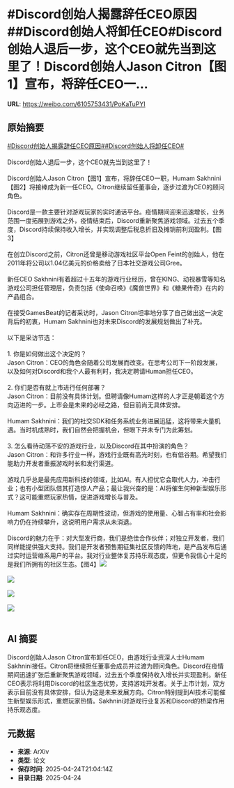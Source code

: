 # #Discord创始人揭露辞任CEO原因##Discord创始人将卸任CEO#Discord创始人退后一步，这个CEO就先当到这里了！Discord创始人Jason Citron【图1】宣布，将辞任CEO一...

**URL**: https://weibo.com/6105753431/PoKaTuPYI

## 原始摘要

<a href="https://m.weibo.cn/search?containerid=231522type%3D1%26t%3D10%26q%3D%23Discord%E5%88%9B%E5%A7%8B%E4%BA%BA%E6%8F%AD%E9%9C%B2%E8%BE%9E%E4%BB%BBCEO%E5%8E%9F%E5%9B%A0%23&amp;extparam=%23Discord%E5%88%9B%E5%A7%8B%E4%BA%BA%E6%8F%AD%E9%9C%B2%E8%BE%9E%E4%BB%BBCEO%E5%8E%9F%E5%9B%A0%23" data-hide=""><span class="surl-text">#Discord创始人揭露辞任CEO原因#</span></a><a href="https://m.weibo.cn/search?containerid=231522type%3D1%26t%3D10%26q%3D%23Discord%E5%88%9B%E5%A7%8B%E4%BA%BA%E5%B0%86%E5%8D%B8%E4%BB%BBCEO%23&amp;extparam=%23Discord%E5%88%9B%E5%A7%8B%E4%BA%BA%E5%B0%86%E5%8D%B8%E4%BB%BBCEO%23" data-hide=""><span class="surl-text">#Discord创始人将卸任CEO#</span></a><br><br>Discord创始人退后一步，这个CEO就先当到这里了！<br><br>Discord创始人Jason Citron【图1】宣布，将辞任CEO一职，Humam Sakhnini【图2】将接棒成为新一任CEO。Citron继续留任董事会，逐步过渡为CEO的顾问角色。<br><br>Discord是一款主要针对游戏玩家的实时通话平台。疫情期间迎来迅速增长，业务范围一度拓展到游戏之外，疫情结束后，Discord重新聚焦游戏领域。过去五个季度，Discord持续保持收入增长，并实现调整后税息折旧及摊销前利润盈利。【图3】<br><br>在创立Discord之前，Citron还曾是移动游戏社区平台Open Feint的创始人，他在2011年将公司以1.04亿美元的价格卖给了日本社交游戏公司Gree。<br><br>新任CEO Sakhnini有着超过十五年的游戏行业经历，曾在KING、动视暴雪等知名游戏公司担任管理层，负责包括《使命召唤》《魔兽世界》和《糖果传奇》在内的产品组合。<br><br>在接受GamesBeat的记者采访时，Jason Citron坦率地分享了自己做出这一决定背后的初衷，Humam Sakhnini也对未来Discord的发展规划做出了补充。<br><br>以下是采访节选：<br><br>1. 你是如何做出这个决定的？<br>Jason Citron：CEO的角色会随着公司发展而改变。在思考公司下一阶段发展，以及如何对Discord和我个人最有利时，我决定聘请Human担任CEO。<br><br>2. 你们是否有就上市进行任何部署？<br>Jason Citron：目前没有具体计划。但聘请像Humam这样的人才正是朝着这个方向迈进的一步。上市会是未来的必经之路，但目前尚无具体安排。<br><br>Humam Sakhnini：我们的社交SDK和任务系统业务进展迅猛，这将带来大量机遇。当时机成熟时，我们自然会把握机会，但眼下并未专门为此筹划。<br><br>3. 怎么看待动荡不安的游戏行业，以及Discord在其中扮演的角色？<br>Jason Citron：和许多行业一样，游戏行业既有高光时刻，也有低谷期。希望我们能助力开发者重振游戏时长和发行渠道。<br><br>游戏几乎总是最先应用新科技的领域，比如AI。有人担忧它会取代人力，冲击行业；也有小型团队借其打造惊人产品；最让我兴奋的是：AI将催生何种新型娱乐形式？这可能重燃玩家热情，促进游戏增长与普及。<br><br>Humam Sakhnini：确实存在周期性波动，但游戏的使用量、心智占有率和社会影响力仍在持续攀升，这说明用户需求从未消退。<br><br>Discord的魅力在于：对大型发行商，我们是绝佳合作伙伴；对独立开发者，我们同样能提供强大支持。我们是开发者预售期征集社区反馈的阵地，是产品发布后通过实时运营维系用户的平台。我对行业整体复苏持乐观态度，但更令我信心十足的是我们所拥有的社区生态。【图4】<img style="" src="https://tvax2.sinaimg.cn/large/006Fd7o3gy1i0rx18wgpxj30m80xc7d6.jpg" referrerpolicy="no-referrer"><br><br><img style="" src="https://tvax3.sinaimg.cn/large/006Fd7o3gy1i0rx1fn8idj30m80xcar2.jpg" referrerpolicy="no-referrer"><br><br><img style="" src="https://tvax2.sinaimg.cn/large/006Fd7o3gy1i0rx1i0utzj30xc0iqdlz.jpg" referrerpolicy="no-referrer"><br><br><img style="" src="https://tvax2.sinaimg.cn/large/006Fd7o3gy1i0rx1ol8drj30xc0p0wy0.jpg" referrerpolicy="no-referrer"><br><br>

## AI 摘要

Discord创始人Jason Citron宣布卸任CEO，由游戏行业资深人士Humam Sakhnini接任。Citron将继续担任董事会成员并过渡为顾问角色。Discord在疫情期间迅速扩张后重新聚焦游戏领域，过去五个季度保持收入增长并实现盈利。新任CEO表示将利用Discord的社区生态优势，支持游戏开发者。关于上市计划，双方表示目前没有具体安排，但认为这是未来发展方向。Citron特别提到AI技术可能催生新型娱乐形式，重燃玩家热情。Sakhnini对游戏行业复苏和Discord的桥梁作用持乐观态度。

## 元数据

- **来源**: ArXiv
- **类型**: 论文
- **保存时间**: 2025-04-24T21:04:14Z
- **目录日期**: 2025-04-24
